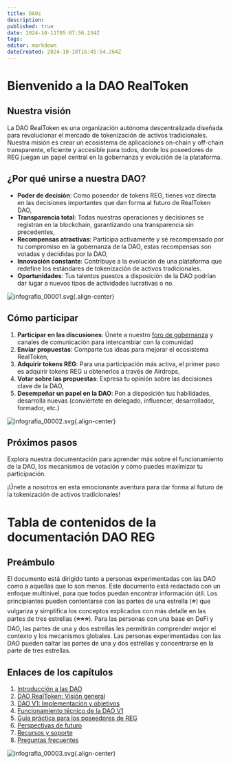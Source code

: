 ```yaml
---
title: DAOs
description: 
published: true
date: 2024-10-11T05:07:56.234Z
tags: 
editor: markdown
dateCreated: 2024-10-10T16:45:54.264Z
---
```


# Bienvenido a la DAO RealToken

## Nuestra visión

La DAO RealToken es una organización autónoma descentralizada diseñada para revolucionar el mercado de tokenización de activos tradicionales. Nuestra misión es crear un ecosistema de aplicaciones on-chain y off-chain transparente, eficiente y accesible para todos, donde los poseedores de REG juegan un papel central en la gobernanza y evolución de la plataforma.

## ¿Por qué unirse a nuestra DAO?

- **Poder de decisión**: Como poseedor de tokens REG, tienes voz directa en las decisiones importantes que dan forma al futuro de RealToken DAO,
- **Transparencia total**: Todas nuestras operaciones y decisiones se registran en la blockchain, garantizando una transparencia sin precedentes,
- **Recompensas atractivas**: Participa activamente y sé recompensado por tu compromiso en la gobernanza de la DAO, estas recompensas son votadas y decididas por la DAO,
- **Innovación constante**: Contribuye a la evolución de una plataforma que redefine los estándares de tokenización de activos tradicionales.
- **Oportunidades**: Tus talentos puestos a disposición de la DAO podrían dar lugar a nuevos tipos de actividades lucrativas o no.

![infografia_00001.svg](/es/es/assets/img/infografia_00001.svg){.align-center}

## Cómo participar

1.  **Participar en las discusiones**: Únete a nuestro [foro de gobernanza](https://forum.realtoken.community/) y canales de comunicación para intercambiar con la comunidad
2.  **Enviar propuestas**: Comparte tus ideas para mejorar el ecosistema RealToken,
3.  **Adquirir tokens REG**: Para una participación más activa, el primer paso es adquirir tokens REG u obtenerlos a través de Airdrops,
4.  **Votar sobre las propuestas**: Expresa tu opinión sobre las decisiones clave de la DAO,
5.  **Desempeñar un papel en la DAO**: Pon a disposición tus habilidades, desarrolla nuevas (conviértete en delegado, influencer, desarrollador, formador, etc.)

![infografia_00002.svg](/es/es/assets/img/infografia_00002.svg){.align-center}

## Próximos pasos

Explora nuestra documentación para aprender más sobre el funcionamiento de la DAO, los mecanismos de votación y cómo puedes maximizar tu participación.

¡Únete a nosotros en esta emocionante aventura para dar forma al futuro de la tokenización de activos tradicionales!

# Tabla de contenidos de la documentación DAO REG

## Preámbulo

El documento está dirigido tanto a personas experimentadas con las DAO como a aquellas que lo son menos. Este documento está redactado con un enfoque multinivel, para que todos puedan encontrar información útil. Los principiantes pueden contentarse con las partes de una estrella (**⭐**) que vulgariza y simplifica los conceptos explicados con más detalle en las partes de tres estrellas (**⭐⭐⭐**). Para las personas con una base en DeFi y DAO, las partes de una y dos estrellas les permitirán comprender mejor el contexto y los mecanismos globales. Las personas experimentadas con las DAO pueden saltar las partes de una y dos estrellas y concentrarse en la parte de tres estrellas.

## Enlaces de los capítulos

1.  [Introducción a las DAO](/es/DAO/Introduccion)
2.  [DAO RealToken: Visión general](/es/DAO/DAO_RealToken)
3.  [DAO V1: Implementación y objetivos](/es/DAO/Fase1)
4.  [Funcionamiento técnico de la DAO V1](/es/DAO/Funcionamiento)
5.  [Guía práctica para los poseedores de REG](/es/DAO/Guia_Practica)
6.  [Perspectivas de futuro](/es/DAO/Perspectivas)
7.  [Recursos y soporte](/es/DAO/Recursos)
8.  [Preguntas frecuentes](/es/DAO/FAQ)

![infografia_00003.svg](/es/es/assets/img/infografia_00003.svg){.align-center}
